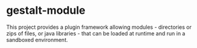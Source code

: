 gestalt-module
==============

This project provides a plugin framework allowing modules - directories or zips of files, or java libraries - that can be loaded at runtime and run in a sandboxed environment.
